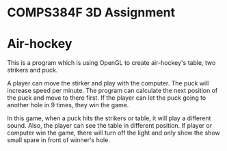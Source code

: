 # COMPS384F 3D Assignment
<h1> Air-hockey </h1>

<p>This is a program which is using OpenGL to create air-hockey's table, two strikers and puck.</p>

<p>A player can move the stirker and play with the computer. The puck will increase speed per minute. The program can calculate the next position of the puck and move to there first. If the player can let the puck going to another hole in 9 times, they win the game.</p>

<p>In this game, when a puck hits the strikers or table, it will play a different sound. Also, the player can see the table in different position. If player or computer win the game, there will turn off the light and only show the show small spare in front of winner's hole.</p>
